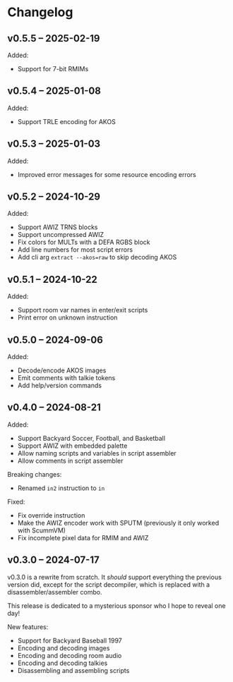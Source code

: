 # Changelog

## v0.5.5 – 2025-02-19

Added:

- Support for 7-bit RMIMs

## v0.5.4 – 2025-01-08

Added:

- Support TRLE encoding for AKOS

## v0.5.3 – 2025-01-03

Added:

- Improved error messages for some resource encoding errors

## v0.5.2 – 2024-10-29

Added:

- Support AWIZ TRNS blocks
- Support uncompressed AWIZ
- Fix colors for MULTs with a DEFA RGBS block
- Add line numbers for most script errors
- Add cli arg `extract --akos=raw` to skip decoding AKOS

## v0.5.1 – 2024-10-22

Added:

- Support room var names in enter/exit scripts
- Print error on unknown instruction

## v0.5.0 – 2024-09-06

Added:

- Decode/encode AKOS images
- Emit comments with talkie tokens
- Add help/version commands

## v0.4.0 – 2024-08-21

Added:

- Support Backyard Soccer, Football, and Basketball
- Support AWIZ with embedded palette
- Allow naming scripts and variables in script assembler
- Allow comments in script assembler

Breaking changes:

- Renamed `in2` instruction to `in`

Fixed:

- Fix override instruction
- Make the AWIZ encoder work with SPUTM (previously it only worked with ScummVM)
- Fix incomplete pixel data for RMIM and AWIZ

## v0.3.0 – 2024-07-17

v0.3.0 is a rewrite from scratch. It _should_ support everything the previous version did, except for the script decompiler, which is replaced with a disassembler/assembler combo.

This release is dedicated to a mysterious sponsor who I hope to reveal one day!

New features:

- Support for Backyard Baseball 1997
- Encoding and decoding images
- Encoding and decoding room audio
- Encoding and decoding talkies
- Disassembling and assembling scripts
